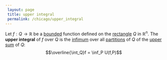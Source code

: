 ```yaml
---
 layout: page
 title: upper integral
 permalink: /chicago/upper_integral
---
```

Let $f:Q\to\mathbb R$ be a [bounded](https://defsmath.github.io/DefsMath/bounded) function defined on the [rectangle](https://defsmath.github.io/DefsMath/rectangle) $Q$ in $\mathbb R^n$. The **upper integral** of $f$ over $Q$ is the [infimum](https://defsmath.github.io/DefsMath/infimum) over all [partitions](https://defsmath.github.io/DefsMath/partition_of_a_set) of $Q$ of the [upper sum](https://defsmath.github.io/DefsMath/upper_sum) of $Q$: $$\overline{\int_Q}f = \inf_P U(f,P)$$